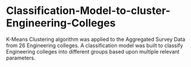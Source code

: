 # Classification-Model-to-cluster-Engineering-Colleges
K-Means Clustering algorithm was applied to the Aggregated Survey Data from 26 Engineering colleges. A classification model was built to classify Engineering colleges into different groups based upon multiple relevant parameters.
